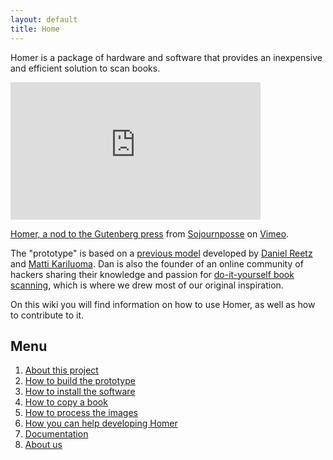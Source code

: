```yaml
---
layout: default
title: Home
---
```


Homer is a package of hardware and software that provides an inexpensive and efficient solution to scan books. 
<p>
	<iframe src="http://player.vimeo.com/video/28263829?title=0&amp;byline=0&amp;portrait=0" width="400" height="220" frameborder="0" webkitallowfullscreen="" allowfullscreen=""></iframe>
</p>
<p>
	<a href="http://vimeo.com/28263829">Homer, a nod to the Gutenberg press</a> from <a href="http://vimeo.com/sojournposse">Sojournposse</a> on <a href="http://vimeo.com">Vimeo</a>.
</p>

The "prototype" is based on a [previous model][1] developed by [Daniel Reetz][3] and [Matti Kariluoma][4]. Dan is also the founder of an online community of hackers sharing their knowledge and passion for [do-it-yourself book scanning][2], which is where we drew most of our original inspiration.

On this wiki you will find information on how to use Homer, as well as how to contribute to it.

## Menu ##

1. [About this project](/about-this-project.html)
2. [How to build the prototype](/how-to-build-homer.html)
3. [How to install the software](/how-to-install-the-software.html)     
4. [How to copy a book](/how-to-copy-a-book.html)
5. [How to process the images](/how-to-process-the-images.html)
6. [How you can help developing Homer](/how-you-can-help-developing.html)
7. [Documentation](/documentation.html)
8. [About us](/about-us.html)


 [1]: http://www.instructables.com/id/Bargain-Price-Book-Scanner-From-A-Cardboard-Box/ "Bargain-Price Book Scanner From A Cardboard Box (from Instructables.com)" 
 [2]: http://www.diybookscanner.org/ "DIY Book Scanning | A forum dedicated to book scanning, open source, DIY digitization"
 [3]: http://www.danreetz.com/ "Daniel Reetz, camera hacker, artist, engineer."
 [4]: http://mattikariluoma.com/ "KARILUOMA"
 [5]: http://vimeo.com/28263829
 [6]: http://sojournposse.com "SOJOURNPOSSE * Are you inspired?"
 [7]: http://vimeo.com "Vimeo, Video Sharing For You"